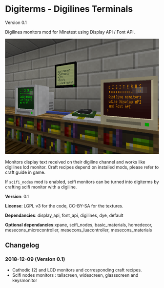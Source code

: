 # Digiterms - Digilines Terminals
Version 0.1

Digilines monitors mod for Minetest using Display API / Font API.

![Presentation image of Digiterms](screenshot.png)

Monitors display text received on their digiline channel and works like digilines lcd monitor.
Craft recipes depend on installed mods, please refer to craft guide in game.

If `scifi_nodes` mod is enabled, scifi monitors can be turned into digiterms by crafting scifi monitor with a digiline.

**Version**: 0.1

**License**: LGPL v3 for the code, CC-BY-SA for the textures.

**Dependancies**: display_api, font_api, digilines, dye, default

**Optional dependancies**:xpane, scifi_nodes, basic_materials, homedecor, mesecons_microcontroller, mesecons_luacontroller, mesecons_materials

## Changelog

### 2018-12-09 (Version 0.1)
- Cathodic (2) and LCD monitors and corresponding craft recipes.
- Scifi nodes monitors : tallscreen, widescreen, glassscreen and keysmonitor
